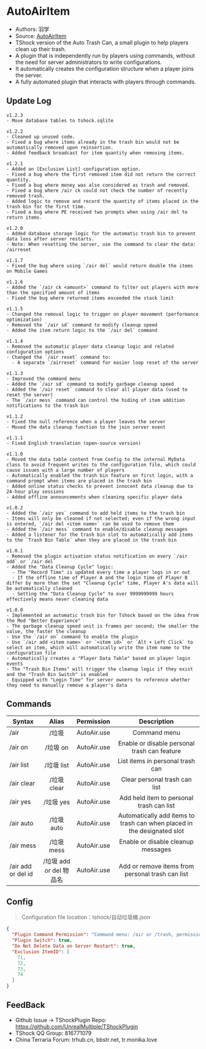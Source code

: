 # AutoAirItem 

- Authors:  羽学
- Source: [AutoAirItem](https://github.com/1242509682/AutoAirItem)
- TShock version of the Auto Trash Can, a small plugin to help players clean up their trash.
- A plugin that is independently run by players using commands, without the need for server administrators to write configurations.
- It automatically creates the configuration structure when a player joins the server.
- A fully automated plugin that interacts with players through commands.

## Update Log
```
v1.2.3
- Move database tables to tshock.sqlite

v1.2.2
- Cleaned up unused code.
- Fixed a bug where items already in the trash bin would not be automatically removed upon reinsertion.
- Added feedback broadcast for item quantity when removing items.

v1.2.1
- Added an [Exclusion List] configuration option.
- Fixed a bug where the first removed item did not return the correct quantity.
- Fixed a bug where money was also considered as trash and removed.
- Fixed a bug where /air ck could not check the number of recently removed trash.
- Added logic to remove and record the quantity of items placed in the trash bin for the first time.
- Fixed a bug where PE received two prompts when using /air del to return items.

v1.2.0
- Added database storage logic for the automatic trash bin to prevent data loss after server restarts.
- Note: When resetting the server, use the command to clear the data: /airreset

v1.1.7
- Fixed the bug where using `/air del` would return double the items on Mobile Games

v1.1.6
- Added the `/air ck <amount>` command to filter out players with more than the specified amount of items
- Fixed the bug where returned items exceeded the stack limit

v1.1.5
- Changed the removal logic to trigger on player movement (performance optimization)
- Removed the `/air sd` command to modify cleanup speed
- Added the item return logic to the `/air del` command

v1.1.4
- Removed the automatic player data cleanup logic and related configuration options
- Changed the `/air reset` command to:
  - A separate `/airreset` command for easier loop reset of the server

v1.1.3
- Improved the command menu
- Added the `/air sd` command to modify garbage cleanup speed
- Added the `/air reset` command to clear all player data (used to reset the server)
- The `/air mess` command can control the hiding of item addition notifications to the trash bin

v1.1.2
- Fixed the null reference when a player leaves the server
- Moved the data cleanup function to the join server event

v1.1.1
- Fixed English translation (open-source version)

v1.1.0
- Moved the data table content from Config to the internal MyData class to avoid frequent writes to the configuration file, which could cause issues with a large number of players
- Automatically enabled the trash bin feature on first login, with a command prompt when items are placed in the trash bin
- Added online status checks to prevent innocent data cleanup due to 24-hour play sessions
- Added offline announcements when cleaning specific player data

v1.0.2
- Added the `/air yes` command to add held items to the trash bin
- Items will only be cleaned if not selected; even if the wrong input is entered, `/air del <item name>` can be used to remove them
- Added the `/air mess` command to enable/disable cleanup messages
- Added a listener for the trash bin slot to automatically add items to the `Trash Bin Table` when they are placed in the trash bin

v1.0.1
- Removed the plugin activation status notification on every `/air add` or `/air del`
- Added the "Data Cleanup Cycle" logic:
  - The "Record Time" is updated every time a player logs in or out
  - If the offline time of Player A and the login time of Player B differ by more than the set "Cleanup Cycle" time, Player A's data will be automatically cleaned
  - Setting the "Data Cleanup Cycle" to over 9999999999 hours effectively means never cleaning data

v1.0.0
- Implemented an automatic trash bin for Tshock based on the idea from the Mod "Better Experience"
- The garbage cleanup speed unit is frames per second; the smaller the value, the faster the cleanup
- Use the `/air on` command to enable the plugin
- Use `/air add <item name>` or `<item id>` or `Alt + Left Click` to select an item, which will automatically write the item name to the configuration file
- Automatically creates a "Player Data Table" based on player login events
- The "Trash Bin Items" will trigger the cleanup logic if they exist and the "Trash Bin Switch" is enabled
- Equipped with "Login Time" for server owners to reference whether they need to manually remove a player's data
```

## Commands

| Syntax                             | Alias  |       Permission       |                   Description                   |
| ---------------------------------- | :----: | :-------------------: | :---------------------------------------------: |
| /air                               | /垃圾  |     AutoAir.use       |                Command menu                 |
| /air on                            | /垃圾 on |     AutoAir.use       |         Enable or disable personal trash can feature        |
| /air list                          | /垃圾 list |     AutoAir.use       |           List items in personal trash can            |
| /air clear                         | /垃圾 clear |     AutoAir.use       |          Clear personal trash can list          |
| /air yes                           | /垃圾 yes |     AutoAir.use       |          Add held item to personal trash can list          |
| /air auto                          | /垃圾 auto |     AutoAir.use       |         Automatically add items to trash can when placed in the designated slot         |
| /air mess                          | /垃圾 mess |     AutoAir.use       |         Enable or disable cleanup messages         |
| /air add or del id                 | /垃圾 add or del 物品名 |     AutoAir.use       |          Add or remove items from personal trash can list          |

## Config
> Configuration file location：tshock/自动垃圾桶.json
```json
{
  "Plugin Command Permission": "Command menu: /air or /trash, permission name [AutoAir.use], give players permission: /group addperm default AutoAir.use",
  "Plugin Switch": true,
  "Do Not Delete Data on Server Restart": true,
  "Exclusion ItemID": [
    71,
    72,
    73,
    74
  ]
}
```
## FeedBack
- Github Issue -> TShockPlugin Repo: https://github.com/UnrealMultiple/TShockPlugin
- TShock QQ Group: 816771079
- China Terraria Forum: trhub.cn, bbstr.net, tr.monika.love